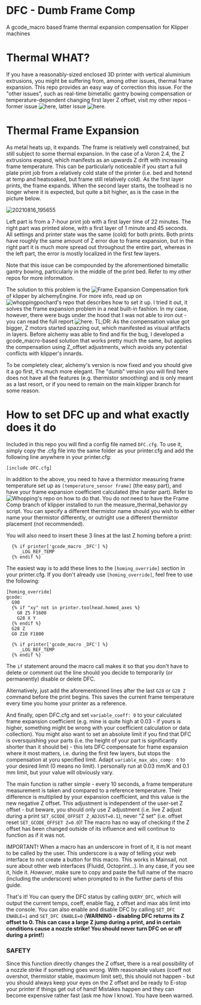 # DFC - Dumb Frame Comp
A gcode_macro based frame thermal expansion compensation for Klipper machines

# Thermal WHAT?

If you have a reasonably-sized enclosed 3D printer with vertical aluminium extrusions, you might be suffering from, among other issues, thermal frame expansion. This repo provides an easy way of correction this issue. For the "other issues", such as real-time bimetallic gantry bowing compensation or temperature-dependent changing first layer Z offset, visit my other repos - former issue ![here](https://github.com/Deutherius/VGB), latter issue ![here](https://github.com/Deutherius/Gantry-bowing-induced-Z-offset-correction-through-relative-reference-index).

# Thermal Frame Expansion

As metal heats up, it expands. The frame is relatively well constrained, but still subject to some thermal expansion. In the case of a Voron 2.4, the Z extrusions expand, which manifests as an upwards Z drift with increasing frame temperature. This can be particularly noticeable if you start a full plate print job from a relatively cold state of the printer (i.e. bed and hotend at temp and heatsoaked, but frame still relatively cold). As the first layer prints, the frame expands. When the second layer starts, the toolhead is no longer where it is expected, but quite a bit higher, as is the case in the picture below.

![20210816_195655](https://user-images.githubusercontent.com/61467766/130957038-48d03ab3-b28a-44ac-b7cd-b1b4b34ed25f.jpg)

Left part is from a 7-hour print job with a first layer time of 22 minutes. The right part was printed alone, with a first layer of 1 minute and 45 seconds. All settings and printer state was the same (cold) for both prints. Both prints have roughly the same amount of Z error due to frame expansion, but in the right part it is much more spread out throughout the entire part, whereas in the left part, the error is mostly localized in the first few layers.

Note that this issue can be compounded by the aforementioned bimetallic gantry bowing, particularly in the middle of the print bed. Refer to my other repos for more information.

The solution to this problem is the ![Frame Expansion Compensation](https://github.com/alchemyEngine/klipper/tree/work-frame-expansion-20210410) fork of klipper by alchemyEngine. For more info, read up on ![whoppingpochard's repo](https://github.com/tanaes/whopping_Voron_mods/tree/main/docs/frame_expansion) that describes how to set it up. I tried it out, it solves the frame expansion problem in a neat built-in fashion. In my case, however, there were bugs under the hood that I was not able to iron out - you can read the full report ![here](https://github.com/Deutherius/FrameCompTesting). TL;DR: As the compensation value got bigger, Z motors started spazzing out, which manifested as visual artifacts in layers. Before alchemy was able to find and fix the bug, I developed a gcode_macro-based solution that works pretty much the same, but applies the compensation using Z_offset adjustments, which avoids any potential conflicts with klipper's innards.

To be completely clear, alchemy's version is now fixed and you should give it a go first, it's much more elegant. The "dumb" version you will find here does not have all the features (e.g. thermistor smoothing) and is only meant as a last resort, or if you need to remain on the main klipper branch for some reason.

# How to set DFC up and what exactly does it do

Included in this repo you will find a config file named `DFC.cfg`. To use it, simply copy the .cfg file into the same folder as your printer.cfg and add the following line anywhere in your printer.cfg:

`[include DFC.cfg]`

In addition to the above, you need to have a thermistor measuring frame temperature set up as `[temperature_sensor frame]` (the easy part), and have your frame expansion coefficient calculated (the harder part). Refer to ![Whopping's repo](https://github.com/tanaes/whopping_Voron_mods/tree/main/docs/frame_expansion) on how to do that. You do *not* need to have the Frame Comp branch of klipper installed to run the measure_thermal_behavior.py script. You can specify a different thermistor name should you wish to either name your thermistor differently, or outright use a different thermistor placement (not recommended).

You will also need to insert these 3 lines at the last Z homing before a print:
```
  {% if printer['gcode_macro _DFC'] %}
     _LOG_REF_TEMP
  {% endif %}
```
The easiest way is to add these lines to the `[homing_override]` section in your printer.cfg. If you don't already use `[homing_override]`, feel free to use the following:

```
[homing_override]
gcode:
  G90
  {% if "xy" not in printer.toolhead.homed_axes %}
    G0 Z5 F1600
    G28 X Y
  {% endif %}
  G28 Z
  G0 Z10 F1800
  
  {% if printer['gcode_macro _DFC'] %}
     _LOG_REF_TEMP
  {% endif %}
```
The `if` statement around the macro call makes it so that you don't have to delete or comment out the line should you decide to temporarily (or permanently) disable or delete DFC.

Alternatively, just add the aforementioned lines after the last `G28` or `G28 Z` command before the print begins. This saves the current frame temperature every time you home your printer as a reference.

And finally, open DFC.cfg and set `variable_coeff: 0` to your calculated frame expansion coefficient (e.g. mine is quite high at 0.03 - if yours is higher, something might be wrong with your coefficient calculation or data collection). You might also want to set an absolute limit if you find that DFC is oversquishing your parts (i.e. the height of your part is significantly shorter than it should be) - this lets DFC compensate for frame expansion where it most matters, i.e. during the first few layers, but stops the compensation at yoru specified limit. Adapt `variable_max_abs_comp: 0` to your desired limit (0 means no limit). I personally run at 0.03 mm/K and 0.1 mm limit, but your value will obviously vary.

The main function is rather simple - every 10 seconds, a frame temperature measurement is taken and compared to a reference temperature. Their difference is multiplied by your expansion coefficient, and this value is the new negative Z offset. This adjustment is independent of the user-set Z offset - but beware, you should only use Z adjustment (i.e. live Z adjust during a print `SET_GCODE_OFFSET Z_ADJUST=0.1`), never "Z set" (i.e. offset reset `SET_GCODE_OFFSET Z=0.0`)! The macro has no way of checking if the Z offset has been changed outside of its influence and will continue to function as if it was not.

IMPORTANT! When a macro has an underscore in front of it, it is not meant to be called by the user. This underscore is a way of telling your web interface to not create a button for this macro. This works in Mainsail, not sure about other web interfaces (Fluidd, Octoprint...). In any case, if you see it, hide it. *However*, make sure to copy and paste the full name of the macro (including the underscore) when prompted to in the further parts of this guide.

That's it! You can query the DFC status by calling `QUERY_DFC`, which will output the current temps, coeff, enable flag, z offset and max abs limit into the console. You can also enable and disable DFC by calling `SET_DFC ENABLE=1` and `SET_DFC ENABLE=0` (**WARNING - disabling DFC returns its Z offset to 0. This can case a large Z jump during a print, and in certain conditions cause a nozzle strike! You should never turn DFC on or off during a print!**)

### SAFETY

Since this function directly changes the Z offset, there is a real possibility of a nozzle strike if something goes wrong. With reasonable values (coeff not overshot, thermistor stable, maximum limit set), this should not happen - but you should always keep your eyes on the Z offset and be ready to E-stop your printer if things get out of hand! Mistakes happen and they can become expensive rather fast (ask me how I know). You have been warned.

